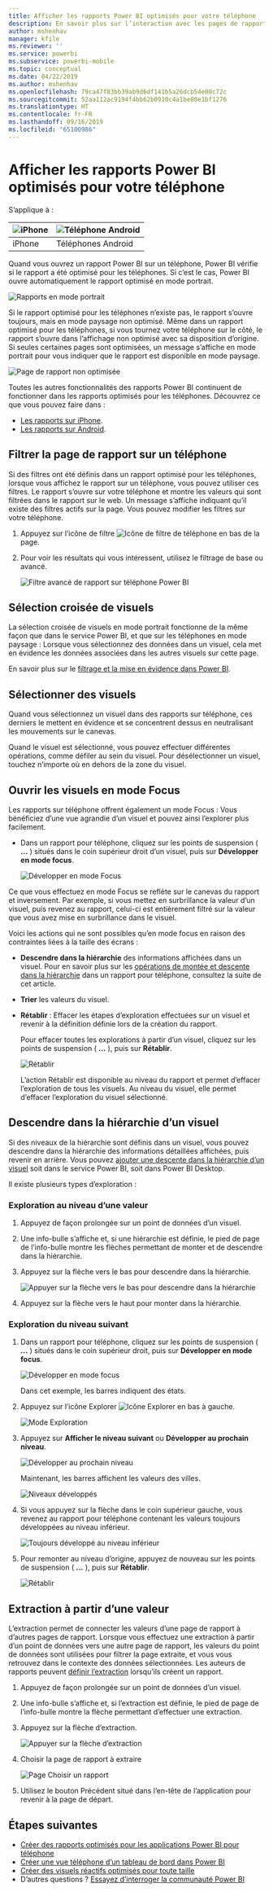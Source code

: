 ```yaml
---
title: Afficher les rapports Power BI optimisés pour votre téléphone
description: En savoir plus sur l’interaction avec les pages de rapport optimisées pour l’affichage dans les applications Power BI pour téléphone.
author: mshenhav
manager: kfile
ms.reviewer: ''
ms.service: powerbi
ms.subservice: powerbi-mobile
ms.topic: conceptual
ms.date: 04/22/2019
ms.author: mshenhav
ms.openlocfilehash: 79ca47f83bb39ab9d6df141b5a26dcb54e00c72c
ms.sourcegitcommit: 52aa112ac9194f4bb62b0910c4a1be80e1bf1276
ms.translationtype: HT
ms.contentlocale: fr-FR
ms.lasthandoff: 09/16/2019
ms.locfileid: "65100986"
---
```

# <a name="view-power-bi-reports-optimized-for-your-phone"></a>Afficher les rapports Power BI optimisés pour votre téléphone

S’applique à :

| ![iPhone](./media/mobile-apps-view-phone-report/ios-logo-40-px.png) | ![Téléphone Android](./media/mobile-apps-view-phone-report/android-logo-40-px.png) |
|:--- |:--- |
| iPhone |Téléphones Android |

Quand vous ouvrez un rapport Power BI sur un téléphone, Power BI vérifie si le rapport a été optimisé pour les téléphones. Si c’est le cas, Power BI ouvre automatiquement le rapport optimisé en mode portrait.

![Rapports en mode portrait](./media/mobile-apps-view-phone-report/07-power-bi-phone-report-portrait.png)

Si le rapport optimisé pour les téléphones n’existe pas, le rapport s’ouvre toujours, mais en mode paysage non optimisé. Même dans un rapport optimisé pour les téléphones, si vous tournez votre téléphone sur le côté, le rapport s’ouvre dans l’affichage non optimisé avec sa disposition d’origine. Si seules certaines pages sont optimisées, un message s’affiche en mode portrait pour vous indiquer que le rapport est disponible en mode paysage.

![Page de rapport non optimisée](./media/mobile-apps-view-phone-report/06-power-bi-phone-report-page-not-optimized.png)

Toutes les autres fonctionnalités des rapports Power BI continuent de fonctionner dans les rapports optimisés pour les téléphones. Découvrez ce que vous pouvez faire dans :

* [Les rapports sur iPhone](mobile-reports-in-the-mobile-apps.md). 
* [Les rapports sur Android](mobile-reports-in-the-mobile-apps.md).

## <a name="filter-the-report-page-on-a-phone"></a>Filtrer la page de rapport sur un téléphone
Si des filtres ont été définis dans un rapport optimisé pour les téléphones, lorsque vous affichez le rapport sur un téléphone, vous pouvez utiliser ces filtres. Le rapport s’ouvre sur votre téléphone et montre les valeurs qui sont filtrées dans le rapport sur le web. Un message s’affiche indiquant qu’il existe des filtres actifs sur la page. Vous pouvez modifier les filtres sur votre téléphone.

1. Appuyez sur l’icône de filtre ![Icône de filtre de téléphone](./media/mobile-apps-view-phone-report/power-bi-phone-filter-icon.png) en bas de la page. 
2. Pour voir les résultats qui vous intéressent, utilisez le filtrage de base ou avancé.
   
    ![Filtre avancé de rapport sur téléphone Power BI](./media/mobile-apps-view-phone-report/power-bi-iphone-advanced-filter-toronto.gif)

## <a name="cross-highlight-visuals"></a>Sélection croisée de visuels
La sélection croisée de visuels en mode portrait fonctionne de la même façon que dans le service Power BI, et que sur les téléphones en mode paysage : Lorsque vous sélectionnez des données dans un visuel, cela met en évidence les données associées dans les autres visuels sur cette page.

En savoir plus sur le [filtrage et la mise en évidence dans Power BI](../../power-bi-reports-filters-and-highlighting.md).

## <a name="select-visuals"></a>Sélectionner des visuels
Quand vous sélectionnez un visuel dans des rapports sur téléphone, ces derniers le mettent en évidence et se concentrent dessus en neutralisant les mouvements sur le canevas.

Quand le visuel est sélectionné, vous pouvez effectuer différentes opérations, comme défiler au sein du visuel. Pour désélectionner un visuel, touchez n’importe où en dehors de la zone du visuel.

## <a name="open-visuals-in-focus-mode"></a>Ouvrir les visuels en mode Focus
Les rapports sur téléphone offrent également un mode Focus : Vous bénéficiez d’une vue agrandie d’un visuel et pouvez ainsi l’explorer plus facilement.

* Dans un rapport pour téléphone, cliquez sur les points de suspension ( **...** ) situés dans le coin supérieur droit d’un visuel, puis sur **Développer en mode focus**.
  
    ![Développer en mode Focus](././media/mobile-apps-view-phone-report/power-bi-phone-report-focus-mode.png)

Ce que vous effectuez en mode Focus se reflète sur le canevas du rapport et inversement. Par exemple, si vous mettez en surbrillance la valeur d’un visuel, puis revenez au rapport, celui-ci est entièrement filtré sur la valeur que vous avez mise en surbrillance dans le visuel.

Voici les actions qui ne sont possibles qu’en mode focus en raison des contraintes liées à la taille des écrans :

* **Descendre dans la hiérarchie** des informations affichées dans un visuel. Pour en savoir plus sur les [opérations de montée et descente dans la hiérarchie](mobile-apps-view-phone-report.md#drill-down-in-a-visual) dans un rapport pour téléphone, consultez la suite de cet article.
* **Trier** les valeurs du visuel.
* **Rétablir** : Effacer les étapes d’exploration effectuées sur un visuel et revenir à la définition définie lors de la création du rapport.
  
    Pour effacer toutes les explorations à partir d’un visuel, cliquez sur les points de suspension ( **...** ), puis sur **Rétablir**.
  
    ![Rétablir](././media/mobile-apps-view-phone-report/power-bi-phone-report-revert-levels.png)
  
    L’action Rétablir est disponible au niveau du rapport et permet d’effacer l’exploration de tous les visuels. Au niveau du visuel, elle permet d’effacer l’exploration du visuel sélectionné.   

## <a name="drill-down-in-a-visual"></a>Descendre dans la hiérarchie d’un visuel
Si des niveaux de la hiérarchie sont définis dans un visuel, vous pouvez descendre dans la hiérarchie des informations détaillées affichées, puis revenir en arrière. Vous pouvez [ajouter une descente dans la hiérarchie d’un visuel](../end-user-drill.md) soit dans le service Power BI, soit dans Power BI Desktop.

Il existe plusieurs types d’exploration :

### <a name="drill-down-on-a-value"></a>Exploration au niveau d’une valeur
1. Appuyez de façon prolongée sur un point de données d’un visuel.
2. Une info-bulle s’affiche et, si une hiérarchie est définie, le pied de page de l’info-bulle montre les flèches permettant de monter et de descendre dans la hiérarchie.
3. Appuyez sur la flèche vers le bas pour descendre dans la hiérarchie.

    ![Appuyer sur la flèche vers le bas pour descendre dans la hiérarchie](././media/mobile-apps-view-phone-report/report-drill-down.png)
    
4. Appuyez sur la flèche vers le haut pour monter dans la hiérarchie.

### <a name="drill-to-next-level"></a>Exploration du niveau suivant
1. Dans un rapport pour téléphone, cliquez sur les points de suspension ( **...** ) situés dans le coin supérieur droit, puis sur **Développer en mode focus**.
   
    ![Développer en mode focus](././media/mobile-apps-view-phone-report/power-bi-phone-report-focus-mode.png)
   
    Dans cet exemple, les barres indiquent des états.
2. Appuyez sur l’icône Explorer ![Icône Explorer](./media/mobile-apps-view-phone-report/power-bi-phone-report-explore-icon.png) en bas à gauche.
   
    ![Mode Exploration](./media/mobile-apps-view-phone-report/power-bi-phone-report-explore-mode.png)
3. Appuyez sur **Afficher le niveau suivant** ou **Développer au prochain niveau**.
   
    ![Développer au prochain niveau](./media/mobile-apps-view-phone-report/power-bi-phone-report-expand-levels.png)
   
    Maintenant, les barres affichent les valeurs des villes.
   
    ![Niveaux développés](./media/mobile-apps-view-phone-report/power-bi-phone-report-expanded-levels.png)
4. Si vous appuyez sur la flèche dans le coin supérieur gauche, vous revenez au rapport pour téléphone contenant les valeurs toujours développées au niveau inférieur.
   
    ![Toujours développé au niveau inférieur](./media/mobile-apps-view-phone-report/power-bi-back-to-phone-report-expanded-levels.png)
5. Pour remonter au niveau d’origine, appuyez de nouveau sur les points de suspension ( **...** ), puis sur **Rétablir**.
   
    ![Rétablir](././media/mobile-apps-view-phone-report/power-bi-phone-report-revert-levels.png)

## <a name="drill-through-from-a-value"></a>Extraction à partir d’une valeur
L’extraction permet de connecter les valeurs d’une page de rapport à d’autres pages de rapport. Lorsque vous effectuez une extraction à partir d’un point de données vers une autre page de rapport, les valeurs du point de données sont utilisées pour filtrer la page extraite, et vous vous retrouvez dans le contexte des données sélectionnées.
Les auteurs de rapports peuvent [définir l’extraction](https://docs.microsoft.com/power-bi/desktop-drillthrough) lorsqu’ils créent un rapport.

1. Appuyez de façon prolongée sur un point de données d’un visuel.
2. Une info-bulle s’affiche et, si l’extraction est définie, le pied de page de l’info-bulle montre la flèche permettant d’effectuer une extraction.
3. Appuyez sur la flèche d’extraction.

    ![Appuyer sur la flèche d’extraction](././media/mobile-apps-view-phone-report/report-drill-through1.png)

4. Choisir la page de rapport à extraire

    ![Page Choisir un rapport](././media/mobile-apps-view-phone-report/report-drill-through2.png)

5. Utilisez le bouton Précédent situé dans l’en-tête de l’application pour revenir à la page de départ.


## <a name="next-steps"></a>Étapes suivantes
* [Créer des rapports optimisés pour les applications Power BI pour téléphone](../../desktop-create-phone-report.md)
* [Créer une vue téléphone d’un tableau de bord dans Power BI](../../service-create-dashboard-mobile-phone-view.md)
* [Créer des visuels réactifs optimisés pour toute taille](../../visuals/desktop-create-responsive-visuals.md)
* D’autres questions ? [Essayez d’interroger la communauté Power BI](http://community.powerbi.com/)

